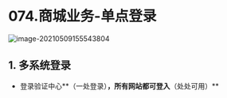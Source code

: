 # 074.商城业务-单点登录

![image-20210509155543804](https://raw.githubusercontent.com/TWDH/Leetcode-From-Zero/pictures/img/image-20210509155543804.png)

## 1. 多系统登录

* 登录验证中心**（一处登录）**，所有网站都可登入**（处处可用）**

























 



















